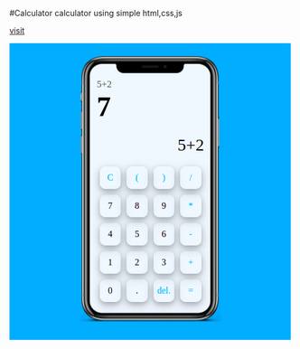#Calculator
calculator using simple html,css,js

<a href="http://calculator.tojonir.com">visit</a>

<img src="./asset/img/calculator.png" />
